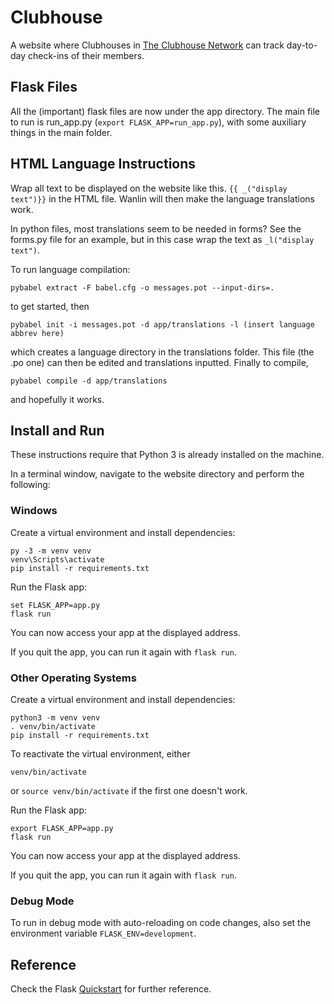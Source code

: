 # Clubhouse

A website where Clubhouses in [The Clubhouse Network](https://theclubhousenetwork.org/) can track day-to-day check-ins of their members.

## Flask Files

All the (important) flask files are now under the app directory. The main file to run is run_app.py (```export FLASK_APP=run_app.py```), with some auxiliary things in the main folder.

## HTML Language Instructions

Wrap all text to be displayed on the website like this.
```{{ _("display text")}}```
in the HTML file. Wanlin will then make the language translations work.

In python files, most translations seem to be needed in forms? See the forms.py file for an example, but in this case wrap the text as ```_l("display text")```.

To run language compilation:

```
pybabel extract -F babel.cfg -o messages.pot --input-dirs=.
```
to get started, then
```
pybabel init -i messages.pot -d app/translations -l (insert language abbrev here)
```
which creates a language directory in the translations folder. This file (the .po one) can then be edited and translations inputted.
Finally to compile,
```
pybabel compile -d app/translations
```
and hopefully it works.

## Install and Run

These instructions require that Python 3 is already installed on the machine.

In a terminal window, navigate to the website directory and perform the following:

### Windows

Create a virtual environment and install dependencies:
```
py -3 -m venv venv
venv\Scripts\activate
pip install -r requirements.txt
```

Run the Flask app:
```
set FLASK_APP=app.py
flask run
```

You can now access your app at the displayed address.

If you quit the app, you can run it again with `flask run`.

### Other Operating Systems

Create a virtual environment and install dependencies:
```
python3 -m venv venv
. venv/bin/activate
pip install -r requirements.txt
```

To reactivate the virtual environment, either
```
venv/bin/activate
```
or
```source venv/bin/activate```
if the first one doesn't work.

Run the Flask app:
```
export FLASK_APP=app.py
flask run
```

You can now access your app at the displayed address.

If you quit the app, you can run it again with `flask run`.

### Debug Mode

To run in debug mode with auto-reloading on code changes, also set the environment variable `FLASK_ENV=development`.

## Reference
Check the Flask [Quickstart](https://flask.palletsprojects.com/en/1.1.x/quickstart/#) for further reference.
